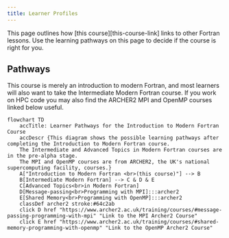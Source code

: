 ```yaml
---
title: Learner Profiles
---
```


This page outlines how [this course][this-course-link] links to other Fortran lessons. Use the learning pathways on this page to decide if the course is right for you.

## Pathways

This course is merely an introduction to modern Fortran, and most learners will also want to take the Intermediate Modern Fortran course. If you work on HPC code you may also find the ARCHER2 MPI and OpenMP courses linked below useful.

```mermaid
flowchart TD
    accTitle: Learner Pathways for the Introduction to Modern Fortran Course
    accDescr {This diagram shows the possible learning pathways after completing the Introduction to Modern Fortran course.
    The Intermediate and Advanced Topics in Modern Fortran courses are in the pre-alpha stage.
    The MPI and OpenMP courses are from ARCHER2, the UK's national supercomputing facility, courses.}
    A["Introduction to Modern Fortran <br>(this course)"] --> B
    B[Intermediate Modern Fortran] --> C & D & E
    C[Advanced Topics<br>in Modern Fortran]
    D[Message-passing<br>Programming with MPI]:::archer2
    E[Shared Memory<br>Programming with OpenMP]:::archer2
    classDef archer2 stroke:#64c2ab
    click D href "https://www.archer2.ac.uk/training/courses/#message-passing-programming-with-mpi" "Link to the MPI Archer2 Course"
    click E href "https://www.archer2.ac.uk/training/courses/#shared-memory-programming-with-openmp" "Link to the OpenMP Archer2 Course"
```
